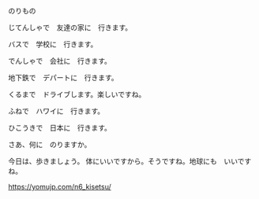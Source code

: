 のりもの

じてんしゃで　友達の家に　行きます。

バスで　学校に　行きます。

でんしゃで　会社に　行きます。

地下鉄で　デパートに　行きます。

くるまで　ドライブします。楽しいですね。

ふねで　ハワイに　行きます。

ひこうきで　日本に　行きます。

さあ、何に　のりますか。

今日は、歩きましょう。
体にいいですから。そうですね。地球にも　いいですね。

https://yomujp.com/n6_kisetsu/